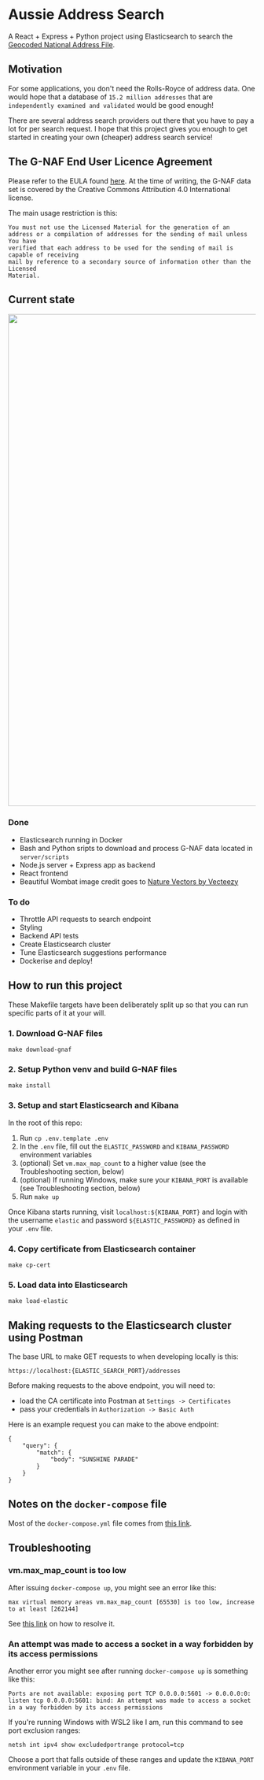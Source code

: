 # Aussie Address Search
A React + Express + Python project using Elasticsearch to search the [Geocoded National Address File](https://data.gov.au/dataset/ds-dga-19432f89-dc3a-4ef3-b943-5326ef1dbecc/details).

## Motivation

For some applications, you don't need the Rolls-Royce of address data. One would hope that a database of `15.2 million addresses` that are `independently examined and validated` would be good enough! 

There are several address search providers out there that you have to pay a lot for per search request. I hope that this project gives you enough to get started in creating your own (cheaper) address search service! 

## The G-NAF End User Licence Agreement

Please refer to the EULA found [here](https://data.gov.au/dataset/ds-dga-19432f89-dc3a-4ef3-b943-5326ef1dbecc/distribution/dist-dga-09f74802-08b1-4214-a6ea-3591b2753d30/details?q=). At the time of writing, the G-NAF data set is covered by the Creative Commons Attribution 4.0 International license. 

The main usage restriction is this:

```
You must not use the Licensed Material for the generation of an
address or a compilation of addresses for the sending of mail unless You have
verified that each address to be used for the sending of mail is capable of receiving
mail by reference to a secondary source of information other than the Licensed
Material. 
```

## Current state

<img src="https://user-images.githubusercontent.com/6435319/176627680-80ce7e4a-3b71-433b-bc86-a44209ae38b5.gif" width=1000>

### Done

* Elasticsearch running in Docker
* Bash and Python sripts to download and process G-NAF data located in `server/scripts`
* Node.js server + Express app as backend
* React frontend 
* Beautiful Wombat image credit goes to <a href="https://www.vecteezy.com/free-vector/nature">Nature Vectors by Vecteezy</a>

### To do

* Throttle API requests to search endpoint
* Styling
* Backend API tests
* Create Elasticsearch cluster
* Tune Elasticsearch suggestions performance 
* Dockerise and deploy!


## How to run this project

These Makefile targets have been deliberately split up so that you can run specific parts of it at your will.

### 1. Download G-NAF files

`make download-gnaf`

### 2. Setup Python venv and build G-NAF files

`make install`

### 3. Setup and start Elasticsearch and Kibana

In the root of this repo:

1. Run `cp .env.template .env`
2. In the `.env` file, fill out the `ELASTIC_PASSWORD` and `KIBANA_PASSWORD` environment variables
3. (optional) Set `vm.max_map_count` to a higher value (see the Troubleshooting section, below)
4. (optional) If running Windows, make sure your `KIBANA_PORT` is available (see Troubleshooting section, below)
4.  Run `make up`

Once Kibana starts running, visit `localhost:${KIBANA_PORT}` and login with the username `elastic` and password `${ELASTIC_PASSWORD}` as defined in your `.env` file. 

### 4. Copy certificate from Elasticsearch container

`make cp-cert`

### 5. Load data into Elasticsearch

`make load-elastic`

## Making requests to the Elasticsearch cluster using Postman

The base URL to make GET requests to when developing locally is this:

`https://localhost:{ELASTIC_SEARCH_PORT}/addresses`

Before making requests to the above endpoint, you will need to:
* load the CA certificate into Postman at `Settings -> Certificates`
* pass your credentials in `Authorization -> Basic Auth`

Here is an example request you can make to the above endpoint:

```
{
    "query": {
        "match": {
            "body": "SUNSHINE PARADE"
        }
    }
}
```

## Notes on the `docker-compose` file

Most of the `docker-compose.yml` file comes from [this link](https://www.elastic.co/guide/en/elasticsearch/reference/current/docker.html).

## Troubleshooting

### vm.max_map_count is too low

After issuing `docker-compose up`, you might see an error like this: 

```max virtual memory areas vm.max_map_count [65530] is too low, increase to at least [262144]```

See [this link](https://www.elastic.co/guide/en/elasticsearch/reference/current/vm-max-map-count.html) on how to resolve it. 

### An attempt was made to access a socket in a way forbidden by its access permissions

Another error you might see after running `docker-compose up` is something like this:

```Ports are not available: exposing port TCP 0.0.0.0:5601 -> 0.0.0.0:0: listen tcp 0.0.0.0:5601: bind: An attempt was made to access a socket in a way forbidden by its access permissions```

If you're running Windows with WSL2 like I am, run this command to see port exclusion ranges:

```netsh int ipv4 show excludedportrange protocol=tcp```

Choose a port that falls outside of these ranges and update the `KIBANA_PORT` environment variable in your `.env` file. 
